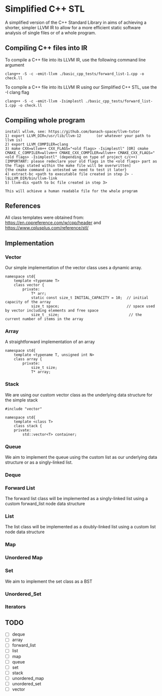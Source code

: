 # Simplified C++ STL

A simplified version of the C++
Standard Library in aims of achieving a shorter, simpler LLVM IR to allow for a more efficient static software analysis of single files or of a whole program.

## Compiling C++ files into IR
To compile a C++ file into its LLVM IR, use the following command line argument
```
clang++ -S -c -emit-llvm ./basic_cpp_tests/forward_list-1.cpp -o check.ll
```

To compile a C++ file into its LLVM IR using our Simplified C++ STL, use the -I clang flag

```
clang++ -S -c -emit-llvm -Isimplestl ./basic_cpp_tests/forward_list-1.cpp -o check.ll
```
## Compiling whole program
```
install wllvm, see: https://github.com/banach-space/llvm-tutor
1) export LLVM_DIR=/usr/lib/llvm-12       (or whatever your path to llvm is)
2) export LLVM_COMPILER=clang
3) make CXX=wllvm++ CXX_FLAGS="<old flags> -Isimplestl" [OR] cmake CMAKE_C_COMPILER=wllvm++ CMAKE_CXX_COMPILER=wllvm++ CMAKE_CXX_FLAGS="<old flags> -Isimplestl" (depending on type of project c/c++) 
[IMPORTANT: please redeclare your old flags in the <old flags> part as the flags stated within the make file will be overwritten] 
{the cmake command is untested we need to test it later}
4) extract-bc <path to executable file created in step 2> -l$LLVM_DIR/bin/llvm-link
5) llvm-dis <path to bc file created in step 3>

This will achieve a human readable file for the whole program
```

## References
All class templates were obtained from: https://en.cppreference.com/w/cpp/header and https://www.cplusplus.com/reference/stl/

## Implementation

### Vector
Our simple implementation of the vector class uses a dynamic array.

```
namespace std{
    template <typename T>
    class vector {
        private:
            T* arr;
            static const size_t INITIAL_CAPACITY = 10;  // initial capacity of the array  
            size_t space;                               // space used by vector including elements and free space
            size_t _size;                                // the current number of items in the array
```

### Array
A straightforward implementation of an array
```
namespace std{
    template <typename T, unsigned int N>
    class array {
        private:
            size_t size;
            T* array;
```

### Stack
We are using our custom vector class as the underlying data structure for the simple stack
```
#include "vector"

namespace std{
    template <class T>
    class stack {
    private:
        std::vector<T> container;
```

### Queue
We aim to implement the queue using the custom list as our underlying data structure or as a singly-linked list.

### Deque

### Forward List
The forward list class will be implemented as a singly-linked list using a custom forward_list node data structure

### List
The list class will be implemented as a doubly-linked list using a custom list node data structure

### Map

### Unordered Map

### Set
We aim to implement the set class as a BST

### Unordered_Set

### Iterators


## TODO
- [ ]  deque
- [ ]  array
- [ ]  forward_list
- [ ]  list
- [ ]  map
- [ ]  queue
- [ ]  set
- [ ]  stack
- [ ]  unordered_map
- [ ]  unordered_set
- [ ]  vector
